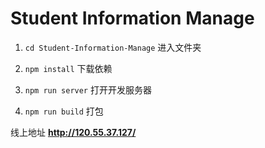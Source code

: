 # Student Information Manage

1.  ```cd Student-Information-Manage``` 进入文件夹

2.  ```npm install``` 下载依赖

3. ```npm run server``` 打开开发服务器

4. ```npm run build``` 打包


线上地址 **http://120.55.37.127/**